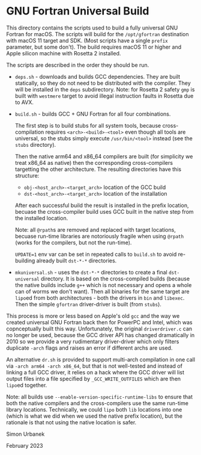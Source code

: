 # GNU Fortran Universal Build

This directory contains the scripts used to build a fully universal
GNU Fortran for macOS. The scripts will build for the `/opt/gfortran`
destination with macOS 11 target and SDK. (Most scripts have a single
`prefix` parameter, but some don't). The build requires macOS 11
or higher and Apple silicon machine with Rosetta 2 installed.

The scripts are described in the order they should be run.

* `deps.sh` - downloads and builds GCC dependencies.
  They are built statically, so they do not need to be distributed
  with the compiler. They will be installed in the `deps`
  subdirectory.
  Note: for Rosetta 2 safety `gmp` is built with `westmere` target to
  avoid illegal instruction faults in Rosetta due to AVX.

* `build.sh` - builds GCC + GNU Fortran for all four combinations.
  
  The first step is to build stubs for all system tools,
  because cross-compilation requires `<arch>-<build>-<tool>` even
  though all tools are universal, so the stubs simply execute
  `/usr/bin/<tool>` instead (see the `stubs` directory).
  
  Then the native arm64 and x86_64 compilers are built (for simplicity
  we treat x86_64 as native) then the corresponding cross-compilers
  targetting the other architecture. The resulting directories have
  this structure:
  
  * `obj-<host_arch>-<target_arch>` location of the GCC build
  * `dst-<host_arch>-<target_arch>` location of the installation
  
  After each successful build the result is installed in the prefix
  location, becuase the cross-compiler build uses GCC built in the
  native step from the installed location.
  
  Note: all `@rpath`s are removed and replaced with target locations,
  becuase run-time libraries are notoriously fragile when using
  `@rpath` (works for the compilers, but not the run-time).
  
  `UPDATE=1` env var can be set in repeated calls to `build.sh` to
  avoid re-building already built `dst-*-*` directories.

* `mkuniversal.sh` - uses the `dst-*-*` directories to create a final
  `dst-universal` directory. It is based on the cross-compiled
  builds (because the native builds include `g++` which is not
  necessary and opens a whole can of worms we don't want). Then all
  binaries for the same target are `lipo`ed from both architectures -
  both the drivers in `bin` and `libexec`. Then the simple `gfortran`
  driver-driver is built (from `stubs`).

This process is more or less based on Apple's old `gcc` and the way we
created universal GNU Fortran back then for PowerPC and Intel, which
was copnceptually built this way. Unfortunately, the original
`driverdriver.c` can no longer be used, because the GCC driver API has
changed dramatically in 2010 so we provide a very rudimentary
driver-driver which only filters duplicate `-arch` flags and raises an
error if different archs are used.

An alternative `dr.sh` is provided to support multi-arch compilation
in one call via `-arch arm64 -arch x86_64`, but that is not
well-tested and instead of linking a full GCC driver, it relies on a
hack where the GCC driver will list output files into a file specified
by `_GCC_WRITE_OUTFILES` which are then `lipo`ed together.

Note: all builds use `--enable-version-specific-runtime-libs` to
ensure that both the native compilers and the cross-compilers use the
same run-time library locations. Technically, we could `lipo` both
`lib` locations into one (which is what we did when we used the native
prefix location), but the rationale is that not using the native
location is safer.

Simon Urbanek

February 2023
